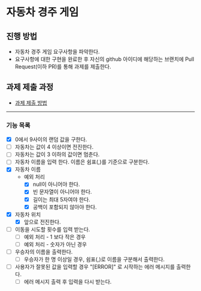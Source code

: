 # 자동차 경주 게임
## 진행 방법
* 자동차 경주 게임 요구사항을 파악한다.
* 요구사항에 대한 구현을 완료한 후 자신의 github 아이디에 해당하는 브랜치에 Pull Request(이하 PR)를 통해 과제를 제출한다.

## 과제 제출 과정
* [과제 제출 방법](https://github.com/next-step/nextstep-docs/tree/master/precourse)

***
### 기능 목록
- [x] 0에서 9사이의 랜덤 값을 구한다.
- [ ] 자동차는 값이 4 이상이면 전진한다.
- [ ] 자동차는 값이 3 이하의 값이면 멈춘다.
- [ ] 자동차 이름을 입력 한다. 이름은 쉼표(,)를 기준으로 구분한다.
- [x] 자동차 이름
  - 예외 처리
    - [x] null이 아니어야 한다.
    - [x] 빈 문자열이 아니어야 한다.
    - [x] 길이는 최대 5자여야 한다.
    - [x] 공백이 포함되지 않아야 한다.
- [x] 자동차 위치
  - [x] 앞으로 전진한다.
- [ ] 이동을 시도할 횟수를 입력 받는다.
  - [ ] 예외 처리 - 1 보다 작은 경우
  - [ ] 예외 처리 - 숫자가 아닌 경우
- [ ] 우승자의 이름을 출력한다.
  - [ ] 우승자가 한 명 이상일 경우, 쉼표(,)로 이름을 구분해서 출력한다.
- [ ] 사용자가 잘못된 값을 입력할 경우 "[ERROR]" 로 시작하는 에러 메시지를 출력한다.
  - [ ] 에러 메시지 출력 후 입력을 다시 받는다.